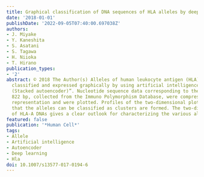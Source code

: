 ```yaml
---
title: Graphical classification of DNA sequences of HLA alleles by deep learning
date: '2018-01-01'
publishDate: '2022-09-05T07:40:00.697038Z'
authors:
- J. Miyake
- Y. Kaneshita
- S. Asatani
- S. Tagawa
- H. Niioka
- T. Hirano
publication_types:
- '2'
abstract: © 2018 The Author(s) Alleles of human leukocyte antigen (HLA)-A DNAs are
  classified and expressed graphically by using artificial intelligence “Deep Learning
  (Stacked autoencoder)”. Nucleotide sequence data corresponding to the length of
  822 bp, collected from the Immuno Polymorphism Database, were compressed to 2-dimensional
  representation and were plotted. Profiles of the two-dimensional plots indicate
  that the alleles can be classified as clusters are formed. The two-dimensional plot
  of HLA-A DNAs gives a clear outlook for characterizing the various alleles.
featured: false
publication: '*Human Cell*'
tags:
- Allele
- Artificial intelligence
- Autoencoder
- Deep learning
- Hla
doi: 10.1007/s13577-017-0194-6
---
```



